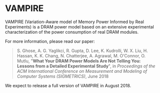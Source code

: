 # VAMPIRE

VAMPIRE (Variation-Aware model of Memory Power Informed by Real Experiments) is a DRAM power model based on an extensive experimental characterization of the power consumption of real DRAM modules.

For more information, please read our paper:
>S. Ghose, A. G. Yaglikci, R. Gupta, D. Lee, K. Kudrolli, W. X. Liu, H. Hassan, K. K. Chang, N. Chatterjee, A. Agrawal, M. O'Connor, O. Mutlu, "**What Your DRAM Power Models Are Not Telling You: Lessons from a Detailed Experimental Study**", in _Proceedings of the ACM International Conference on Measurement and Modeling of Computer Systems (SIGMETRICS)_, June 2018

We expect to release a full version of VAMPIRE in August 2018.
